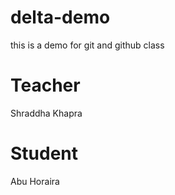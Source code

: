 # delta-demo
this is a demo for git and github class


# Teacher
Shraddha Khapra

# Student
Abu Horaira